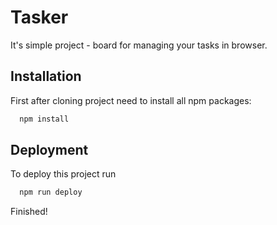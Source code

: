 
# Tasker

It's simple project - board for managing your tasks in browser.



## Installation

First after cloning project need to install all npm packages:

```bash
  npm install
```

    
## Deployment

To deploy this project run

```bash
  npm run deploy
```

Finished!
